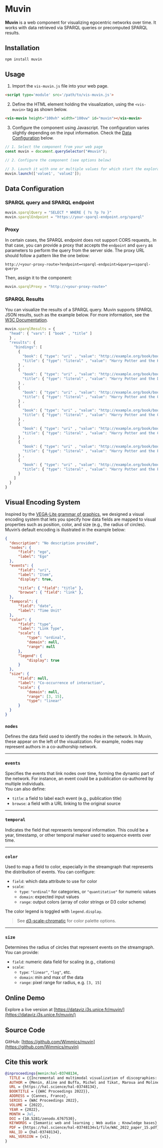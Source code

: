 # Muvin

**Muvin** is a web component for visualizing egocentric networks over time. It works with data retrieved via SPARQL queries or precomputed SPARQL results.

## Installation

```bash
npm install muvin
```

## Usage

1. Import the `vis-muvin.js` file into your web page.
```html
<script type='module' src='/path/to/vis-muvin.js'>
```
2. Define the HTML element holding the visualization, using the `<vis-muvin>` tag as shown below.

```html
<vis-muvin height="100vh" width="100vw" id="muvin"></vis-muvin>
```
3. Configure the component using Javascript. The configuration varies slightly depending on the input information. Check the [Data Configuration](#data-configuration) below.

```js
// 1. Select the component from your web page
const muvin = document.querySelector("#muvin");

// 2. Configure the component (see options below)

// 3. Launch it with one or multiple values for which start the exploration (the ego in the ego-network)
muvin.launch(['value1', 'value2']);
```

## Data Configuration

### SPARQL query and SPARQL endpoint

```js
muvin.sparqlQuery = "SELECT * WHERE { ?s ?p ?o }"
muvin.sparqlEndpoint = "https://your-sparql-endpoint.org/sparql"
```

### Proxy

In certain cases, the SPARQL endpoint does not support CORS requests,. In that case, you can provide a proxy that accepts the `endpoint` and `query` as parameters to perform the query from the server side. The proxy URL should follow a pattern like the one below:

```
http://<your-proxy-route>?endpoint=<sparql-endpoint>&query=<sparql-query>
```
Then, assign it to the component:

```js
muvin.sparqlProxy = "http://<your-proxy-route>"
```

### SPARQL Results

You can visualize the results of a SPARQL query. Muvin supports SPARQL JSON results, such as the example below. For more information, see the [W3C Documentation](https://www.w3.org/TR/sparql11-results-json/).

```js
muvin.sparqlResults = {
  "head": { "vars": [ "book" , "title" ]
  } ,
  "results": { 
    "bindings": [
      {
        "book": { "type": "uri" , "value": "http://example.org/book/book6" } ,
        "title": { "type": "literal" , "value": "Harry Potter and the Half-Blood Prince" }
      } ,
      {
        "book": { "type": "uri" , "value": "http://example.org/book/book7" } ,
        "title": { "type": "literal" , "value": "Harry Potter and the Deathly Hallows" }
      } ,
      {
        "book": { "type": "uri" , "value": "http://example.org/book/book5" } ,
        "title": { "type": "literal" , "value": "Harry Potter and the Order of the Phoenix" }
      } ,
      {
        "book": { "type": "uri" , "value": "http://example.org/book/book4" } ,
        "title": { "type": "literal" , "value": "Harry Potter and the Goblet of Fire" }
      } ,
      {
        "book": { "type": "uri" , "value": "http://example.org/book/book2" } ,
        "title": { "type": "literal" , "value": "Harry Potter and the Chamber of Secrets" }
      } ,
      {
        "book": { "type": "uri" , "value": "http://example.org/book/book3" } ,
        "title": { "type": "literal" , "value": "Harry Potter and the Prisoner Of Azkaban" }
      } ,
      {
        "book": { "type": "uri" , "value": "http://example.org/book/book1" } ,
        "title": { "type": "literal" , "value": "Harry Potter and the Philosopher's Stone" }
      }
    ]
  }
}
```

## Visual Encoding System

Inspired by the [VEGA-Lite grammar of graphics](https://vega.github.io/vega-lite/), we designed a visual encoding system that lets you specify how data fields are mapped to visual properties such as position, color, and size (e.g., the radius of circles). Muvin’s default encoding is illustrated in the example below:

```json
{
  "description": "No description provided",
  "nodes": {
      "field": "ego",
      "label": "Ego"
  },
  "events": {
      "field": "uri",
      "label": "Item",
      "display": true,

      "title": { "field": "title" },
      "browse": { "field": "link" },
  },
  "temporal": {
      "field": "date",
      "label": "Time Unit"
  },
  "color": {
      "field": "type",
      "label": "Link Type",
      "scale": {
          "type": "ordinal",
          "domain": null,
          "range": null
      },
      "legend": {
          "display": true
      }
  },
  "size": {
      "field": null, 
      "label": "Co-occurrence of interaction",
      "scale": {
          "domain": null,
          "range": [3, 15],
          "type": "linear"
      }
  }    
}
```

### `nodes`

Defines the data field used to identify the nodes in the network. In Muvin, these appear on the left of the visualization. For example, nodes may represent authors in a co-authorship network.

---

### `events`

Specifies the events that link nodes over time, forming the dynamic part of the network. For instance, an event could be a publication co-authored by multiple individuals.  
You can also define:

- `title`: a field to label each event (e.g., publication title)
- `browse`: a field with a URL linking to the original source

---

### `temporal`

Indicates the field that represents temporal information. This could be a year, timestamp, or other temporal marker used to sequence events over time.

---

### `color`

Used to map a field to color, especially in the streamgraph that represents the distribution of events. You can configure:

- `field`: which data attribute to use for color
- `scale`: 
  - `type`: `"ordinal"` for categories, or `"quantitative"` for numeric values
  - `domain`: expected input values
  - `range`: output colors (array of color strings or D3 color scheme)

The color legend is toggled with `legend.display`.

> See [d3-scale-chromatic](https://d3js.org/d3-scale-chromatic) for color palette options.

---

### `size`

Determines the radius of circles that represent events on the streamgraph. You can provide:

- `field`: numeric data field for scaling (e.g., citations)
- `scale`: 
  - `type`: `"linear"`, `"log"`, etc.
  - `domain`: min and max of the data
  - `range`: pixel range for radius, e.g. `[3, 15]`

## Online Demo

Explore a live version at [https://dataviz.i3s.unice.fr/muvin/](https://dataviz.i3s.unice.fr/muvin/)

## Source Code

GitHub: [https://github.com/Wimmics/muvin](https://github.com/Wimmics/muvin)

## Cite this work

```bibtex
@inproceedings{menin:hal-03748134,
  TITLE = {{Incremental and multimodal visualization of discographies: exploring the WASABI music knowledge base}},
  AUTHOR = {Menin, Aline and Buffa, Michel and Tikat, Maroua and Molinet, Benjamin and Pelerin, Guillaume and Pottier, Laurent and Michel, Franck and Winckler, Marco},
  URL = {https://hal.science/hal-03748134},
  BOOKTITLE = {{WAC Proceedings 2022}},
  ADDRESS = {Cannes, France},
  SERIES = {WAC Proceedings 2022},
  VOLUME = {2022},
  YEAR = {2022},
  MONTH = Jul,
  DOI = {10.5281/zenodo.6767530},
  KEYWORDS = {Semantic web and learning ; Web audio ; Knowledge bases},
  PDF = {https://hal.science/hal-03748134v1/file/WAC_2022_paper_15.pdf},
  HAL_ID = {hal-03748134},
  HAL_VERSION = {v1},
}
```
